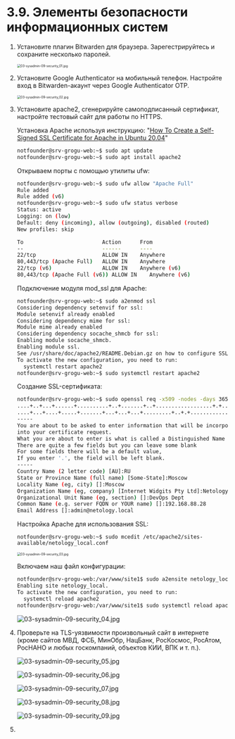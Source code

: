 # 3.9. Элементы безопасности информационных систем

1. Установите плагин Bitwarden для браузера. Зарегестрируйтесь и сохраните несколько паролей.

   <img src="https://github.com/notfounder/devops-netology/blob/main/img/03-sysadmin-09-security_01.jpg?raw=true" alt="03-sysadmin-09-security_01.jpg" style="zoom:50%;" />

1. Установите Google Authenticator на мобильный телефон. Настройте вход в Bitwarden-акаунт через Google Authenticator OTP.

   <img src="https://github.com/notfounder/devops-netology/blob/main/img/03-sysadmin-09-security_02.jpg?raw=true" alt="03-sysadmin-09-security_02.jpg" style="zoom:50%;" />

1. Установите apache2, сгенерируйте самоподписанный сертификат, настройте тестовый сайт для работы по HTTPS.

   Установка Apache используя инструкцию: "[How To Create a Self-Signed SSL Certificate for Apache in Ubuntu 20.04](https://www.digitalocean.com/community/tutorials/how-to-create-a-self-signed-ssl-certificate-for-apache-in-ubuntu-20-04)"

   ```sh
   notfounder@srv-grogu-web:~$ sudo apt update
   notfounder@srv-grogu-web:~$ sudo apt install apache2
   ```

   Открываем порты с помощью утилиты ufw:

   ```sh
   notfounder@srv-grogu-web:~$ sudo ufw allow "Apache Full"
   Rule added
   Rule added (v6)
   notfounder@srv-grogu-web:~$ sudo ufw status verbose
   Status: active
   Logging: on (low)
   Default: deny (incoming), allow (outgoing), disabled (routed)
   New profiles: skip
   
   To                         Action      From
   --                         ------      ----
   22/tcp                     ALLOW IN    Anywhere
   80,443/tcp (Apache Full)   ALLOW IN    Anywhere
   22/tcp (v6)                ALLOW IN    Anywhere (v6)
   80,443/tcp (Apache Full (v6)) ALLOW IN    Anywhere (v6)
   ```

   Подключение модуля mod_ssl для Apache:

   ```sh
   notfounder@srv-grogu-web:~$ sudo a2enmod ssl
   Considering dependency setenvif for ssl:
   Module setenvif already enabled
   Considering dependency mime for ssl:
   Module mime already enabled
   Considering dependency socache_shmcb for ssl:
   Enabling module socache_shmcb.
   Enabling module ssl.
   See /usr/share/doc/apache2/README.Debian.gz on how to configure SSL and create self-signed certificates.
   To activate the new configuration, you need to run:
     systemctl restart apache2
   notfounder@srv-grogu-web:~$ sudo systemctl restart apache2
   ```

   Создание SSL-сертификата:

   ```sh
   notfounder@srv-grogu-web:~$ sudo openssl req -x509 -nodes -days 365 -newkey rsa:2048 -keyout /etc/ssl/private/apache-selfsigned.key -out /etc/ssl/certs/apache-selfsigned.crt
   ....+..+...+......+..........+..+.......+..+..................+.+.....+.+++++++++++++++++++++++++++++++++++++++++++++++++++++++++++++++++*...+......+....+..+++++++++++++++++++++++++++++++++++++++++++++++++++++++++++++++++*..+...........+............+................+.........+.....+.+..+.......+..+..........+.....+.+..+...+............+......+....+...+.....+.........+....+......+...+......+..+....+...+........+....+........+.............+........+....+.....+.............+...+..+.......+...+............+..+.........+..........+.....+.+.....+...+......+......+................+.....+...+.+.....+....+..+...+....+......+......+..............+....+...+..+.............+...+......+.........+.....+.+...+...........+....+..+.+........+....+.....+............+++++++++++++++++++++++++++++++++++++++++++++++++++++++++++++++++
   ....+...+....+.....+.......+...+...+...+.........+..+.+............+..+...+.+..+..........+..+.+......+......+...+.....+.......+..+.+............+..+...+...+.+...+......+..+.......+............+...+..+...+...+..........+..+.+++++++++++++++++++++++++++++++++++++++++++++++++++++++++++++++++*...+.+...+.....+.............................................+.+.........+...+..+.......+.....+++++++++++++++++++++++++++++++++++++++++++++++++++++++++++++++++*...+.......+.....+.......+..+.........+.+....................+...+..........+...+...+..+.........+.+..............+....+..+....+.........+......+........+.+.....+.+.....+...+...+...+....+...............+..+++++++++++++++++++++++++++++++++++++++++++++++++++++++++++++++++
   -----
   You are about to be asked to enter information that will be incorporated
   into your certificate request.
   What you are about to enter is what is called a Distinguished Name or a DN.
   There are quite a few fields but you can leave some blank
   For some fields there will be a default value,
   If you enter '.', the field will be left blank.
   -----
   Country Name (2 letter code) [AU]:RU
   State or Province Name (full name) [Some-State]:Moscow
   Locality Name (eg, city) []:Moscow
   Organization Name (eg, company) [Internet Widgits Pty Ltd]:Netology
   Organizational Unit Name (eg, section) []:DevOps Dept
   Common Name (e.g. server FQDN or YOUR name) []:192.168.88.28
   Email Address []:admin@netology.local
   ```

   Настройка Apache для использования SSL:

   ```
   notfounder@srv-grogu-web:~$ sudo mcedit /etc/apache2/sites-available/netology_local.conf
   ```

   <img src="https://github.com/notfounder/devops-netology/blob/main/img/03-sysadmin-09-security_03.jpg?raw=true" alt="03-sysadmin-09-security_03.jpg" style="zoom:50%;" />

   Включаем наш файл конфигурации:

   ```sh
   notfounder@srv-grogu-web:/var/www/site1$ sudo a2ensite netology_local.conf
   Enabling site netology_local.
   To activate the new configuration, you need to run:
     systemctl reload apache2
   notfounder@srv-grogu-web:/var/www/site1$ sudo systemctl reload apache2
   ```

   ![03-sysadmin-09-security_04.jpg](https://github.com/notfounder/devops-netology/blob/main/img/03-sysadmin-09-security_04.jpg?raw=true)

1. Проверьте на TLS-уязвимости произвольный сайт в интернете (кроме сайтов МВД, ФСБ, МинОбр, НацБанк, РосКосмос, РосАтом, РосНАНО и любых госкомпаний, объектов КИИ, ВПК и т. п.).

   ![03-sysadmin-09-security_05.jpg](https://github.com/notfounder/devops-netology/blob/main/img/03-sysadmin-09-security_05.jpg?raw=true)

   ![03-sysadmin-09-security_06.jpg](https://github.com/notfounder/devops-netology/blob/main/img/03-sysadmin-09-security_06.jpg?raw=true)

   ![03-sysadmin-09-security_07.jpg](https://github.com/notfounder/devops-netology/blob/main/img/03-sysadmin-09-security_07.jpg?raw=true)

   ![03-sysadmin-09-security_08.jpg](https://github.com/notfounder/devops-netology/blob/main/img/03-sysadmin-09-security_08.jpg?raw=true)

   ![03-sysadmin-09-security_09.jpg](https://github.com/notfounder/devops-netology/blob/main/img/03-sysadmin-09-security_09.jpg?raw=true)

1. 

   

